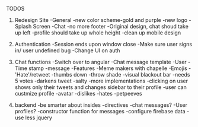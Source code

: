 TODOS

1. Redesign Site
	-General
		-new color scheme-gold and purple
		-new logo
	-Splash Screen
	-Chat
		-no more footer
			-Original design, chat shoud take  up left
			-profile should take up whole height
	-clean up mobile design

2. Authentication
	-Session ends upon window close
	-Make sure user signs in/ user undefined bug
	-Change UI on auth

3. Chat functions
	-Switch over to angular
	-Chat message template
		-User
		-Time stamp
		-message
	-Features
		-Meme makers with chapelle
		-Emojis
		-'Hate'/retweet
		-thumbs down
		-throw shade
			-visual blackout bar
			-needs 5 votes
			-darkens tweet
		-salty
	-more implementations
		-clicking on user shows only their tweets and changes sidebar to their profile
		-user can custmize profile
			-avatar
			-dislikes
			-hates
			-petpeeves

4. backend
	-be smarter about insides
	-directives
		-chat messages?
		-User profiles?
	-constructor function for messages
	-configure firebase data
	-use less jquery




